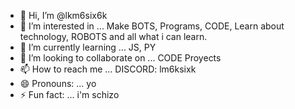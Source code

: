 - 👋 Hi, I’m @lkm6six6k
- 👀 I’m interested in ... Make BOTS, Programs, CODE, Learn about technology, ROBOTS and all what i can learn.
- 🌱 I’m currently learning ... JS, PY
- 💞️ I’m looking to collaborate on ... CODE Proyects
- 📫 How to reach me ... DISCORD: lm6ksixk
- 😄 Pronouns: ... yo
- ⚡ Fun fact: ... i'm schizo
